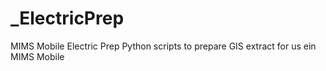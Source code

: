 # _ElectricPrep
MIMS Mobile Electric Prep
Python scripts to prepare GIS extract for us ein MIMS Mobile
